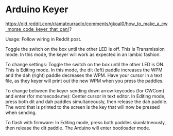# Arduino Keyer
 
https://old.reddit.com/r/amateurradio/comments/gkoal0/how_to_make_a_cw_morse_code_keyer_that_can/?

Usage:
Follow wiring in Reddit post.

Toggle the switch on the box until the other LED is off. This is Transmission mode. In this mode, the keyer will work as expected in an Iambic fashion.

To change settings:
Toggle the switch on the box until the other LED is ON. This is Editing mode. In this mode, the dit (left) paddle increases the WPM and the dah (right) paddle decreases the WPM. Have your cursor in a text file, as they keyer will print out the new WPM when you press the paddles.

To change between the keyer sending down arrow keycodes (for CWCom) and enter (for morsecode.me): Center cursor in text editor. In Editing mode, press both dit and dah paddles simultaneously, then release the dah paddle. The word that is printed to the screen is the key that will now be pressed when sending.

To flash with firmware: In Editing mode, press both paddles siumlatneously, then release the dit paddle. The Arduino will enter bootloader mode.
